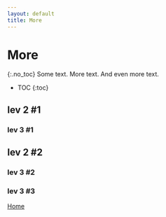 ```yaml
---
layout: default
title: More
---
```

# More
{:.no_toc}
Some text.
More text.
And even more text.

* TOC
{:toc}
## lev 2 #1
### lev 3 #1
## lev 2 #2
### lev 3 #2
### lev 3 #3

[Home](./index.md)
